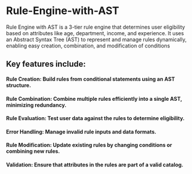 # Rule-Engine-with-AST
Rule Engine with AST  is a 3-tier rule engine that determines user eligibility based on attributes like age, department, income, and experience. It uses an Abstract Syntax Tree (AST) to represent and manage rules dynamically, enabling easy creation, combination, and modification of conditions

## Key features include:

#### Rule Creation: Build rules from conditional statements using an AST structure.
#### Rule Combination: Combine multiple rules efficiently into a single AST, minimizing redundancy.
#### Rule Evaluation: Test user data against the rules to determine eligibility.
#### Error Handling: Manage invalid rule inputs and data formats.
#### Rule Modification: Update existing rules by changing conditions or combining new rules.
#### Validation: Ensure that attributes in the rules are part of a valid catalog.
